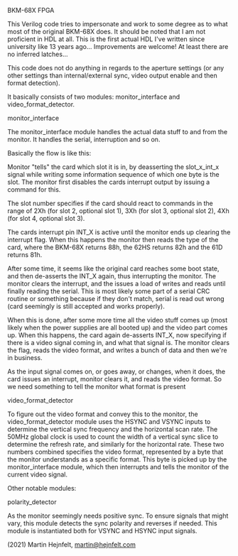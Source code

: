 BKM-68X FPGA

This Verilog code tries to impersonate and work to some degree as to what most of the original BKM-68X does.
It should be noted that I am not proficient in HDL at all. This is the first actual HDL I've written since university like 13 years ago...
Improvements are welcome! At least there are no inferred latches...

This code does not do anything in regards to the aperture settings (or any other settings than internal/external sync, video output enable and then format detection).

It basically consists of two modules: monitor_interface and video_format_detector.

monitor_interface

The monitor_interface module handles the actual data stuff to and from the monitor. It handles the serial, interruption and so on.

Basically the flow is like this:

Monitor "tells" the card which slot it is in, by deasserting the slot_x_int_x signal while writing some information sequence of which one byte is the slot. The monitor first disables the
cards interrupt output by issuing a command for this.

The slot number specifies if the card should react to commands in the range of 2Xh (for slot 2, optional slot 1), 3Xh (for slot 3, optional slot 2), 4Xh (for slot 4, optional slot 3).

The cards interrupt pin INT_X is active until the monitor ends up clearing the interrupt flag.
When this happens the monitor then reads the type of the card, where the BKM-68X returns 88h, the 62HS returns 82h and the 61D returns 81h.

After some time, it seems like the original card reaches some boot state, and then de-asserts the INT_X again, thus interrupting the monitor.
The monitor clears the interrupt, and the issues a load of writes and reads until finally reading the serial.
This is most likely some part of a serial CRC routine or something because if they don't match, serial is read out wrong (card seemingly is still accepted and works properly).

When this is done, after some more time all the video stuff comes up (most likely when the power supplies are all booted up) and the video part comes up.
When this happens, the card again de-asserts INT_X, now specifying if there is a video signal coming in, and what that signal is.
The monitor clears the flag, reads the video format, and writes a bunch of data and then we're in business.

As the input signal comes on, or goes away, or changes, when it does, the card issues an interrupt, monitor clears it, and reads the video format.
So we need something to tell the monitor what format is present

video_format_detector

To figure out the video format and convey this to the monitor, the video_format_detector module uses the HSYNC and VSYNC inputs to determine the vertical sync frequency and the horizontal scan rate.
The 50MHz global clock is used to count the width of a vertical sync slice to determine the refresh rate, and similarly for the horizontal rate.
These two numbers combined specifies the video format, represented by a byte that the monitor understands as a specific format.
This byte is picked up by the monitor_interface module, which then interrupts and tells the monitor of the current video signal.

Other notable modules:

polarity_detector

As the monitor seemingly needs positive sync. To ensure signals that might vary, this module detects the sync polarity and reverses if needed.
This module is instantiated both for VSYNC and HSYNC input signals.

(2021) Martin Hejnfelt, martin@hejnfelt.com
